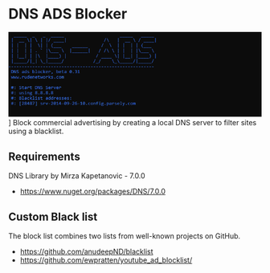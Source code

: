 # DNS ADS Blocker
![DNSADS](https://raw.githubusercontent.com/proxytype/dns-ads-blocker/main/dns-ads-blocker.png)]
Block commercial advertising by creating a local DNS server to filter sites using a blacklist.



## Requirements
DNS Library by Mirza Kapetanovic - 7.0.0
- https://www.nuget.org/packages/DNS/7.0.0

## Custom Black list
The block list combines two lists from well-known projects on GitHub.
 - https://github.com/anudeepND/blacklist
 - https://github.com/ewpratten/youtube_ad_blocklist/

